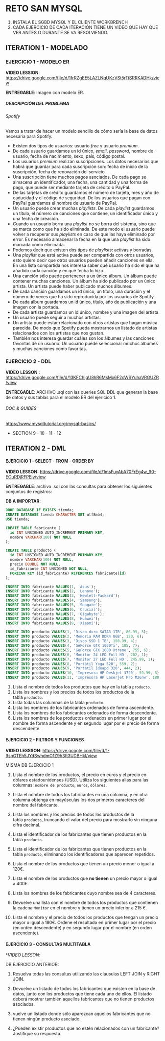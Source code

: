 # RETO SAN MYSQL

1. INSTALA EL SGBD MYSQL Y EL CLIENTE WORKBRENCH
2. CADA EJERCICIO DE CADA ITERACIÓN TIENE UN VIDEO QUE HAY QUE VER ANTES O DURANTE SE VA RESOLVIENDO.

## ITERATION 1 - MODELADO

### EJERCICIO 1 - MODELO ER

**VIDEO LESSION**: https://drive.google.com/file/d/1frRZgEE5LAZLNqUKzVSt5rTtSRRKADHk/view

**ENTREGABLE**: Imagen con modelo ER.

##### DESCRIPCIÓN DEL PROBLEMA

###### Spotify

Vamos a tratar de hacer un modelo sencillo de cómo sería la base de datos necesaria para Spotify.

- Existen dos tipos de usuarios: usuario *free* y usuario *premium*.
- De cada usuario guardamos un id único, *email*, *password*, nombre de usuario, fecha de nacimiento, sexo, país, código postal.
- Los usuarios *premium* realizan suscripciones. Los datos necesarios que habrá que guardar para cada suscripción son: fecha de inicio de la suscripción, fecha de renovación del servicio.
- Una suscripción tiene muchos pagos asociados. De cada pago se almacena un identificador, una fecha, una cantidad y una forma de pago, que puede ser mediante tarjeta de crédito o PayPal.
- De las tarjetas de crédito guardamos el número de tarjeta, mes y año de caducidad y el código de seguridad. De los usuarios que pagan con PayPal guardamos el nombre de usuario de PayPal.
- Un usuario puede crear muchas *playlists*. De cada *playlist* guardamos un título, el número de canciones que contiene, un identificador único y una fecha de creación.
- Cuando un usuario borra una *playlist* no se borra del sistema, sino que se marca como que ha sido eliminada. De este modo el usuario puede volver a recuperar sus *playlists* en caso de que las haya eliminado por error. Es necesario almacenar la fecha en la que una *playlist* ha sido marcada como eliminada.
- Podemos decir que existen dos tipos de *playlists*: activas y borradas.
- Una *playlist* que está activa puede ser compartida con otros usuarios, esto quiere decir que otros usuarios pueden añadir canciones en ella. En una lista compartida nos interesa saber qué usuario ha sido el que ha añadido cada canción y en qué fecha lo hizo.
- Una canción sólo puede pertenecer a un único álbum. Un álbum puede contener muchas canciones. Un álbum ha sido publicado por un único artista. Un artista puede haber publicado muchos álbumes.
- De cada canción guardamos un id único, un título, una duración y el número de veces que ha sido reproducida por los usuarios de Spotify.
- De cada álbum guardamos un id único, título, año de publicación y una imagen con la portada.
- De cada artista guardamos un id único, nombre y una imagen del artista.
- Un usuario puede seguir a muchos artistas.
- Un artista puede estar relacionado con otros artistas que hagan música parecida. De modo que Spotify pueda mostrarnos un listado de artistas relacionados con los artistas que nos gustan.
- También nos interesa guardar cuáles son los álbumes y las canciones favoritas de un usuario. Un usuario puede seleccionar muchos álbumes y muchas canciones como favoritas.

### EJERCICIO 2 - DDL

**VIDEO** **LESSON** : https://drive.google.com/file/d/13KFChigU8hR6MsMx6F2oWSYuhaVRGUZR/view

**ENTREGABLE**: ARCHIVO .sql con las queries SQL DDL que generan la base de datos y sus tablas para el modelo ER del ejericico 1.

###### DOC & GUIDES

https://www.mysqltutorial.org/mysql-basics/

- SECTION 9 - 10 - 11 - 12

## ITERATION 2 - DML

#### EJERCICIO 1 - SELECT - FROM - ORDER BY

**VIDEO LESSON:** https://drive.google.com/file/d/1msFuyAbA70FrEg4w_90-EOuRDjRFPEly/view

**ENTREGABLE**: archivo .sql con las consultas para obtener los siguientes conjuntos de registros:

**DB A IMPORTAR**:

```sql
DROP DATABASE IF EXISTS tienda;
CREATE DATABASE tienda CHARACTER SET utf8mb4;
USE tienda;

CREATE TABLE fabricante (
  id INT UNSIGNED AUTO_INCREMENT PRIMARY KEY,
  nombre VARCHAR(100) NOT NULL
);

CREATE TABLE producto (
  id INT UNSIGNED AUTO_INCREMENT PRIMARY KEY,
  nombre VARCHAR(100) NOT NULL,
  precio DOUBLE NOT NULL,
  id_fabricante INT UNSIGNED NOT NULL,
  FOREIGN KEY (id_fabricante) REFERENCES fabricante(id)
);

INSERT INTO fabricante VALUES(1, 'Asus');
INSERT INTO fabricante VALUES(2, 'Lenovo');
INSERT INTO fabricante VALUES(3, 'Hewlett-Packard');
INSERT INTO fabricante VALUES(4, 'Samsung');
INSERT INTO fabricante VALUES(5, 'Seagate');
INSERT INTO fabricante VALUES(6, 'Crucial');
INSERT INTO fabricante VALUES(7, 'Gigabyte');
INSERT INTO fabricante VALUES(8, 'Huawei');
INSERT INTO fabricante VALUES(9, 'Xiaomi');

INSERT INTO producto VALUES(1, 'Disco duro SATA3 1TB', 86.99, 5);
INSERT INTO producto VALUES(2, 'Memoria RAM DDR4 8GB', 120, 6);
INSERT INTO producto VALUES(3, 'Disco SSD 1 TB', 150.99, 4);
INSERT INTO producto VALUES(4, 'GeForce GTX 1050Ti', 185, 7);
INSERT INTO producto VALUES(5, 'GeForce GTX 1080 Xtreme', 755, 6);
INSERT INTO producto VALUES(6, 'Monitor 24 LED Full HD', 202, 1);
INSERT INTO producto VALUES(7, 'Monitor 27 LED Full HD', 245.99, 1);
INSERT INTO producto VALUES(8, 'Portátil Yoga 520', 559, 2);
INSERT INTO producto VALUES(9, 'Portátil Ideapd 320', 444, 2);
INSERT INTO producto VALUES(10, 'Impresora HP Deskjet 3720', 59.99, 3);
INSERT INTO producto VALUES(11, 'Impresora HP Laserjet Pro M26nw', 180, 3);
```

1. Lista el nombre de todos los productos que hay en la tabla `producto`.
2. Lista los nombres y los precios de todos los productos de la tabla `producto`.
3. Lista todas las columnas de la tabla `producto`.
4. Lista los nombres de los fabricantes ordenados de forma ascendente.
5. Lista los nombres de los fabricantes ordenados de forma descendente.
6. Lista los nombres de los productos ordenados en primer lugar por el nombre de forma ascendente y en segundo lugar por el precio de forma descendente.

#### EJERCICIO 2 - FILTROS Y FUNCIONES

**VIDEO LESSSON**: https://drive.google.com/file/d/1-9snGTEh5JYdSwhdmO1Z9h3ft3UDBHkl/view

MISMA DB EJERCICIO 1

1. Lista el nombre de los productos, el precio en euros y el precio en dólares estadounidenses (USD). Utiliza los siguientes alias para las columnas: `nombre de producto`, `euros`, `dólares`.
2. Lista el nombre de todos los fabricantes en una columna, y en otra columna obtenga en mayúsculas los dos primeros caracteres del nombre del fabricante.
3. Lista los nombres y los precios de todos los productos de la tabla `producto`, truncando el valor del precio para mostrarlo sin ninguna cifra decimal.
4. Lista el identificador de los fabricantes que tienen productos en la tabla `producto`.

5. Lista el identificador de los fabricantes que tienen productos en la tabla `producto`, eliminando los identificadores que aparecen repetidos.

6. Lista el nombre de los productos que tienen un precio menor o igual a 120€.
7. Lista el nombre de los productos que **no tienen** un precio mayor o igual a 400€.
8. Lista los nombres de los fabricantes cuyo nombre sea de 4 caracteres.

9. Devuelve una lista con el nombre de todos los productos que contienen la cadena `Monitor` en el nombre y tienen un precio inferior a 215 €.
10. Lista el nombre y el precio de todos los productos que tengan un precio mayor o igual a 180€. Ordene el resultado en primer lugar por el precio (en orden descendente) y en segundo lugar por el nombre (en orden ascendente).

#### EJERCICIO 3 - CONSULTAS MULTITABLA

\*_VIDEO LESSON_:

DB EJERCICIO ANTERIOR:

1. Resuelva todas las consultas utilizando las cláusulas LEFT JOIN y RIGHT JOIN.

2. Devuelve un listado de todos los fabricantes que existen en la base de datos, junto con los productos que tiene cada uno de ellos. El listado deberá mostrar también aquellos fabricantes que no tienen productos asociados.

3. vuelve un listado donde sólo aparezcan aquellos fabricantes que no tienen ningún producto asociado.

4. ¿Pueden existir productos que no estén relacionados con un fabricante? Justifique su respuesta.
